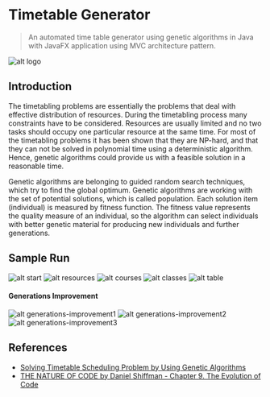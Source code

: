 
# Timetable Generator

> An automated time table generator using genetic algorithms in Java with JavaFX application using MVC architecture pattern.

![alt logo](http://www14.0zz0.com/2018/08/13/19/689039255.png)

## Introduction
The timetabling problems are essentially the problems that deal with effective distribution of resources. During the timetabling process many constraints have to be considered. Resources are usually limited and no two tasks should occupy one particular resource at the same time. For most of the timetabling problems it has been shown that they are NP-hard, and that they can not be solved in polynomial time using a deterministic algorithm. Hence, genetic algorithms could provide us with a feasible solution in a reasonable time.

Genetic algorithms are belonging to guided random search techniques, which try to find the global optimum. Genetic algorithms are working with the set of potential solutions, which is called population. Each solution item (individual) is measured by fitness function. The fitness value represents the quality measure of an individual, so the algorithm can select individuals with better genetic material for producing new individuals and further generations.

## Sample Run
![alt start](http://www5.0zz0.com/2018/08/13/19/620371135.png)
![alt resources](http://www5.0zz0.com/2018/08/13/19/647305386.png)
![alt courses](http://www5.0zz0.com/2018/08/13/19/122709153.png)
![alt classes](http://www4.0zz0.com/2018/08/13/19/345193387.png)
![alt table](http://www4.0zz0.com/2018/08/13/19/105904211.png)
#### Generations Improvement ####
![alt generations-improvement1](http://www3.0zz0.com/2018/08/13/19/973571343.png)
![alt generations-improvement2](http://www3.0zz0.com/2018/08/13/19/894304128.png)
![alt generations-improvement3](http://www3.0zz0.com/2018/08/13/19/331989317.png)

## References
* [Solving Timetable Scheduling Problem by Using Genetic Algorithms](https://pdfs.semanticscholar.org/c266/52a46bee76a6395818da5984aacdb4e7568b.pdf)
* [THE NATURE OF CODE by Daniel Shiffman - Chapter 9. The Evolution of Code](https://natureofcode.com/book/chapter-9-the-evolution-of-code/)
